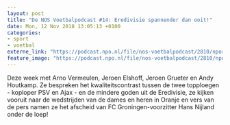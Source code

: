 ```yaml
---
layout: post
title: "De NOS Voetbalpodcast #14: Eredivisie spannender dan ooit!"
date: Mon, 12 Nov 2018 13:05:13 +0100
categories: 
- sport 
- voetbal 
externe_link: "https://podcast.npo.nl/file/nos-voetbalpodcast/2810/nporadio1_nos-voetbalpodcast_20181112_voetbalpodcast-14-eredivisie-spannender-dan-ooit.mp3"
feature_image: "https://podcast.npo.nl/file/nos-voetbalpodcast/2810/nporadio1_nos-voetbalpodcast_20181112_voetbalpodcast-14-eredivisie-spannender-dan-ooit.mp3"
---
```


Deze week met Arno Vermeulen, Jeroen Elshoff, Jeroen Grueter en Andy Houtkamp. Ze bespreken het kwaliteitscontrast tussen de twee topploegen - koploper PSV en Ajax - en de mindere goden uit de Eredivisie, ze kijken vooruit naar de wedstrijden van de dames en heren in Oranje en vers van de pers namen ze het afscheid van FC Groningen-voorzitter Hans Nijland onder de loep!
